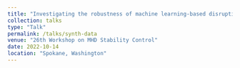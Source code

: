 ```yaml
---
title: "Investigating the robustness of machine learning-based disruption prediction with synthetic training data"
collection: talks
type: "Talk"
permalink: /talks/synth-data
venue: "26th Workshop on MHD Stability Control"
date: 2022-10-14
location: "Spokane, Washington"
---
```


